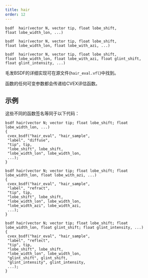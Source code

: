 ```yaml
---
title: hair
order: 12
---
```


`bsdf  hair(vector N, vector tip, float lobe_shift, float lobe_width_lon, ...)`

`bsdf  hair(vector N, vector tip, float lobe_shift, float lobe_width_lon, float lobe_with_azi, ...)`

`bsdf  hair(vector N, vector tip, float lobe_shift, float lobe_width_lon, float lobe_with_azi, float glint_shift, float glint_intensity, ...)`

毛发BSDF的详细实现可在源文件(`hair_eval.vfl`)中找到。

函数的任何可变参数都会传递给CVEX评估函数。

## 示例

这些不同的函数签名等同于以下代码：

```vex
bsdf hair(vector N; vector tip; float lobe_shift; float lobe_width_lon, ...)
{
 cvex_bsdf("hair_eval", "hair_sample",
 "label", "diffuse",
 "tip", tip,
 "lobe_shift", lobe_shift,
 "lobe_width_lon", lobe_width_lon,
 ...);
}

bsdf hair(vector N; vector tip; float lobe_shift; float lobe_width_lon, float lobe_with_azi, ...)
{
 cvex_bsdf("hair_eval", "hair_sample",
 "label", "refract",
 "tip", tip,
 "lobe_shift", lobe_shift,
 "lobe_width_lon", lobe_width_lon,
 "lobe_width_azi", lobe_width_azi,
 ...);
}

bsdf hair(vector N; vector tip; float lobe_shift; float lobe_width_lon, float glint_shift; float glint_intensity, ...)
{
 cvex_bsdf("hair_eval", "hair_sample",
 "label", "reflect",
 "tip", tip,
 "lobe_shift", lobe_shift,
 "lobe_width_lon", lobe_width_lon,
 "glint_shift", glint_shift,
 "glint_intensity", glint_intensity,
 ...);
}
```
